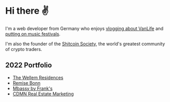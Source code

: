 # Hi there ✌️

I'm a web developer from Germany who enjoys [vlogging about VanLife](https://youtube.com/@stefanbuhrmester) and [putting on music festivals](https://twitch.tv/opendjbooth).

I'm also the founder of the [Shitcoin Society](https://www.shitcoinsociety.com), the world's greatest community of crypto traders.

## 2022 Portfolio

- [The Wellem Residences](https://www.thewellemresidences.com)
- [Remise Bonn](https://www.remise-bonn.de)
- [Mbassy by Frank's](https://www.mbassybyfranks.com)
- [CDMN Real Estate Marketing](https://cdmn.netlify.app)
